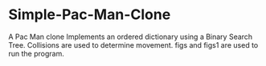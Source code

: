 # Simple-Pac-Man-Clone
A Pac Man clone
Implements an ordered dictionary using a Binary Search Tree. Collisions are used to determine movement. figs and figs1 are used to run the program.
